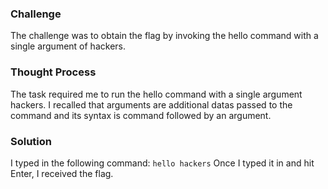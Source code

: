 ### Challenge

The challenge was to obtain the flag by invoking the hello command with a single argument of hackers.

### Thought Process

The task required me to run the hello command with a single argument hackers. I recalled that arguments are additional datas passed to the command and its syntax is command followed by an argument.

### Solution

I typed in the following command:
`hello hackers`
Once I typed it in and hit Enter, I received the flag.
